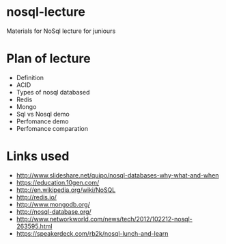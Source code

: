 nosql-lecture
=============

Materials for NoSql lecture for juniours


# Plan of lecture
* Definition
* ACID
* Types of nosql databased
* Redis
* Mongo
* Sql vs Nosql demo
* Perfomance demo
* Perfomance comparation

# Links used
* http://www.slideshare.net/quipo/nosql-databases-why-what-and-when
* https://education.10gen.com/
* http://en.wikipedia.org/wiki/NoSQL
* http://redis.io/
* http://www.mongodb.org/
* http://nosql-database.org/
* http://www.networkworld.com/news/tech/2012/102212-nosql-263595.html
* https://speakerdeck.com/rb2k/nosql-lunch-and-learn

